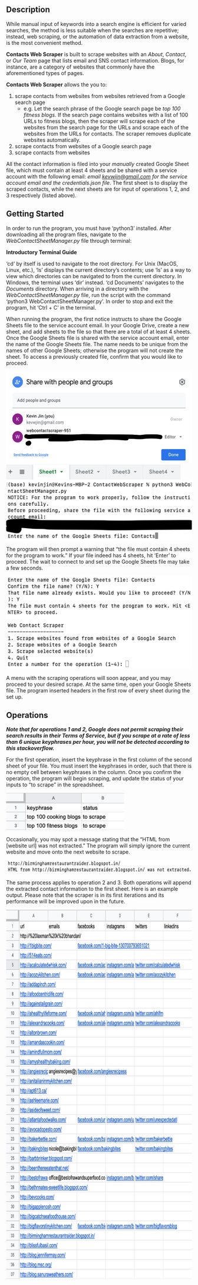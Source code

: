 ## Description

While manual input of keywords into a search engine is efficient for varied searches, the method is less suitable when the searches are repetitive; instead, web scraping, or the automation of data extraction from a website, is the most convenient method.

**Contacts Web Scraper** is built to scrape websites with an *About*, *Contact*, or *Our Team* page that lists email and SNS contact information. Blogs, for instance, are a category of websites that commonly have the aforementioned types of pages.

**Contacts Web Scraper** allows the you to:
1. scrape contacts from websites from websites retrieved from a Google search page
    - e.g. Let the search phrase of the Google search page be *top 100 fitness blogs*. If the search page contains websites with a list of 100 URLs to fitness blogs, then the scraper will scrape each of the websites from the search page for the URLs and scrape each of the websites from the URLs for contacts. The scraper removes duplicate websites automatically.
2. scrape contacts from websites of a Google search page
3. scrape contacts from websites

All the contact information is filed into your *manually* created Google Sheet file, which must contain at least 4 sheets and be shared with a service account with the following email: *email kevwjin@gmail.com for the service account email and the credentials.json file*. The first sheet is to display the scraped contacts, while the next sheets are for input of operations 1, 2, and 3 respectively (listed above).

## Getting Started

In order to run the program, you must have ‘python3’ installed. After downloading all the program files, navigate to the *WebContactSheetManager.py* file through terminal:

**Introductory Terminal Guide**

‘cd’ by itself is used to navigate to the root directory. For Unix (MacOS, Linux, etc.), ‘ls’ displays the current directory’s contents; use ‘ls’ as a way to view which directories can be navigated to from the current directory. In Windows, the terminal uses ‘dir’ instead. ‘cd Documents’ navigates to the *Documents* directory. When arriving in a directory with the *WebContactSheetManager.py* file, run the script with the command ‘python3 WebContactSheetManager.py’. In order to stop and exit the program, hit ‘Ctrl + C’ in the terminal.

When running the program, the first notice instructs to share the Google Sheets file to the service account email. In your Google Drive, create a new sheet, and add sheets to the file so that there are a total of at least 4 sheets. Once the Google Sheets file is shared with the service account email, enter the name of the Google Sheets file. The name needs to be unique from the names of other Google Sheets; otherwise the program will not create the sheet. To access a previously created file, confirm that you would like to proceed.

<img src="README_images/ShareFile.png" height=250>
<img src="README_images/FourSheets.png" height=40>
<img src="README_images/EnterName.png" height=160>

The program will then prompt a warning that “the file must contain 4 sheets for the program to work.” If your file indeed has 4 sheets, hit ‘Enter’ to proceed. The wait to connect to and set up the Google Sheets file may take a few seconds.

<img src="README_images/ProceedToMenu.png" height=250>

A menu with the scraping operations will soon appear, and you may proceed to your desired scrape. At the same time, open your Google Sheets file. The program inserted headers in the first row of every sheet during the set up.

## Operations

***Note that for operations 1 and 2, Google does not permit scraping their search results in their Terms of Service, but if you scrape at a rate of less than 6 unique keyphrases per hour, you will not be detected according to this stackoverflow.***

For the first operation, insert the keyphrase in the first column of the second sheet of your file. You must insert the keyphrases in order, such that there is no empty cell between keyphrases in the column. Once you confirm the operation, the program will begin scraping, and update the status of your inputs to “to scrape” in the spreadsheet.

<img src="README_images/Input.png" height=100>

Occasionally, you may spot a message stating that the “HTML from [website url] was not extracted.” The program will simply ignore the current website and move onto the next website to scrape.

<img src="README_images/HTMLNotExtracted.png" height=35>

The same process applies to operation 2 and 3. Both operations will append the extracted contact information to the first sheet. Here is an example output. Please note that the scraper is in its first iterations and its performance will be improved upon in the future.

<img src="README_images/SheetOutput.png" height=1000>
